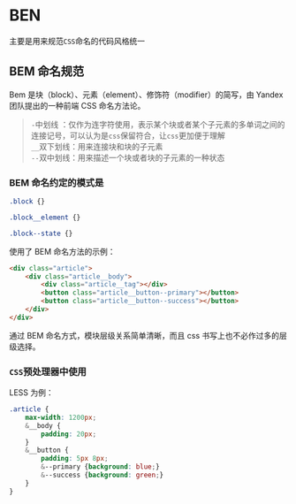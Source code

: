 # BEN

主要是用来规范`CSS`命名的代码风格统一

## BEM 命名规范

Bem 是块（block）、元素（element）、修饰符（modifier）的简写，由 Yandex 团队提出的一种前端 CSS 命名方法论。

> 
> `-`中划线 ：仅作为连字符使用，表示某个块或者某个子元素的多单词之间的连接记号，可以认为是`css`保留符合，让`css`更加便于理解  
> `__`双下划线：用来连接块和块的子元素  
> `--`双中划线：用来描述一个块或者块的子元素的一种状态   
>

### BEM 命名约定的模式是

```css
.block {}

.block__element {}

.block--state {}
```

使用了 BEM 命名方法的示例：

```html
<div class="article">
    <div class="article__body">
        <div class="article__tag"></div>
        <button class="article__button--primary"></button>
        <button class="article__button--success"></button>
    </div>
</div>
```

通过 BEM 命名方式，模块层级关系简单清晰，而且 css 书写上也不必作过多的层级选择。

### `CSS`预处理器中使用

LESS 为例：

```css
.article {
    max-width: 1200px;
    &__body {
        padding: 20px;
    }
    &__button {
        padding: 5px 8px;
        &--primary {background: blue;}
        &--success {background: green;}
    }
}
```
